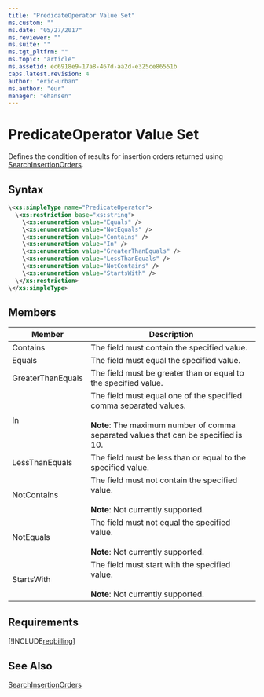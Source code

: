 ```yaml
---
title: "PredicateOperator Value Set"
ms.custom: ""
ms.date: "05/27/2017"
ms.reviewer: ""
ms.suite: ""
ms.tgt_pltfrm: ""
ms.topic: "article"
ms.assetid: ec6918e9-17a8-467d-aa2d-e325ce86551b
caps.latest.revision: 4
author: "eric-urban"
ms.author: "eur"
manager: "ehansen"
---
```

# PredicateOperator Value Set
Defines the condition of results for insertion orders returned using [SearchInsertionOrders](../billing-api/searchinsertionorders-service-operation.md).

## Syntax

```xml
\<xs:simpleType name="PredicateOperator">
  \<xs:restriction base="xs:string">
    \<xs:enumeration value="Equals" />
    \<xs:enumeration value="NotEquals" />
    \<xs:enumeration value="Contains" />
    \<xs:enumeration value="In" />
    \<xs:enumeration value="GreaterThanEquals" />
    \<xs:enumeration value="LessThanEquals" />
    \<xs:enumeration value="NotContains" />
    \<xs:enumeration value="StartsWith" />
  \</xs:restriction>
\</xs:simpleType>
```

## Members

|Member|Description|
|----------|---------------|
|Contains|The field must contain the specified value.|
|Equals|The field must equal the specified value.|
|GreaterThanEquals|The field must be greater than or equal to the specified value.|
|In|The field must equal one of the specified comma separated values.<br /><br />**Note**: The maximum number of comma separated values that can be specified is 10.|
|LessThanEquals|The field must be less than or equal to the specified value.|
|NotContains|The field must not contain the specified value.<br /><br />**Note**: Not currently supported.|
|NotEquals|The field must not equal the specified value.<br /><br />**Note**: Not currently supported.|
|StartsWith|The field must start with the specified value.<br /><br />**Note**: Not currently supported.|

## Requirements
[!INCLUDE[reqbilling](../billing-api/includes/reqbilling.md)]
## See Also
[SearchInsertionOrders](../billing-api/searchinsertionorders-service-operation.md)

